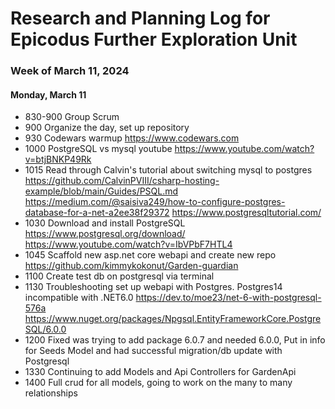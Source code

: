 # Research and Planning Log for Epicodus Further Exploration Unit

### Week of March 11, 2024

#### Monday, March 11
* 830-900 Group Scrum
* 900 Organize the day, set up repository
* 930 Codewars warmup https://www.codewars.com
* 1000 PostgreSQL vs mysql youtube https://www.youtube.com/watch?v=btjBNKP49Rk
* 1015 Read through Calvin's tutorial about switching mysql to postgres https://github.com/CalvinPVIII/csharp-hosting-example/blob/main/Guides/PSQL.md
https://medium.com/@saisiva249/how-to-configure-postgres-database-for-a-net-a2ee38f29372
https://www.postgresqltutorial.com/
* 1030 Download and install PostgreSQL https://www.postgresql.org/download/
https://www.youtube.com/watch?v=IbVPbF7HTL4
* 1045 Scaffold new asp.net core webapi and create new repo https://github.com/kimmykokonut/Garden-guardian
* 1100 Create test db on postgresql via terminal
* 1130 Troubleshooting set up webapi with Postgres. Postgres14 incompatible with .NET6.0
https://dev.to/moe23/net-6-with-postgresql-576a
https://www.nuget.org/packages/Npgsql.EntityFrameworkCore.PostgreSQL/6.0.0
* 1200 Fixed was trying to add package 6.0.7 and needed 6.0.0, Put in info for Seeds Model and had successful migration/db update with Postgresql
* 1330 Continuing to add Models and Api Controllers for GardenApi
* 1400 Full crud for all models, going to work on the many to many relationships
